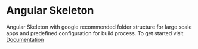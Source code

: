 Angular Skeleton 
=======

Angular Skeleton with google recommended folder structure for large scale apps and predefined configuration for build process.
To get started visit <a href="http://ashwin2488.github.io/pro-angular-yeoman/#/guide">Documentation</a>
